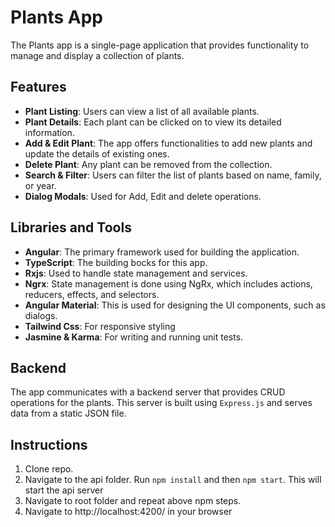 # Plants App

The Plants app is a single-page application that provides functionality to manage and display a collection of plants.

## Features

- **Plant Listing**: Users can view a list of all available plants.
- **Plant Details**: Each plant can be clicked on to view its detailed information.
- **Add & Edit Plant**: The app offers functionalities to add new plants and update the details of existing ones.
- **Delete Plant**: Any plant can be removed from the collection.
- **Search & Filter**: Users can filter the list of plants based on name, family, or year.
- **Dialog Modals**: Used for Add, Edit and delete operations.

## Libraries and Tools

- **Angular**: The primary framework used for building the application.
- **TypeScript**: The building bocks for this app.
- **Rxjs**: Used to handle state management and services.
- **Ngrx**: State management is done using NgRx, which includes actions, reducers, effects, and selectors.
- **Angular Material**: This is used for designing the UI components, such as dialogs.
- **Tailwind Css**: For responsive styling
- **Jasmine & Karma**: For writing and running unit tests.

## Backend

The app communicates with a backend server that provides CRUD operations for the plants. This server is built using `Express.js` and serves data from a static JSON file.

## Instructions

1. Clone repo.
2. Navigate to the api folder. Run `npm install` and then `npm start`. This will start the api server
3. Navigate to root folder and repeat above npm steps.
4. Navigate to http://localhost:4200/ in your browser

